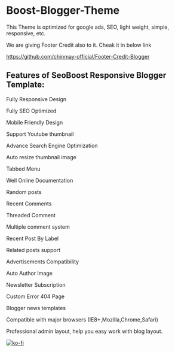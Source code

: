 # Boost-Blogger-Theme
This Theme is optimized for google ads, SEO, light weight, simple, responsive, etc. 

We are giving Footer Credit also to it. Cheak it in below link

https://github.com/chinmay-official/Footer-Credit-Blogger


## Features of SeoBoost Responsive Blogger Template:

 Fully Responsive Design

 Fully SEO Optimized

 Mobile Friendly Design

 Support Youtube thumbnail

 Advance Search Engine Optimization

 Auto resize thumbnail image

 Tabbed Menu


 Well Online Documentation

 Random posts
 
 Recent Comments

 Threaded Comment

 Multiple comment system

 Recent Post By Label

 Related posts support

 Advertisements Compatibility 

 Auto Author Image

 Newsletter Subscription

 Custom Error 404 Page

 Blogger news templates

 Compatible with major browsers (IE8+,Mozilla,Chrome,Safari)

 Professional admin layout, help you easy work with blog layout.


[![ko-fi](https://getsiteglue.com/wp-content/uploads/2018/04/demo-button.png)](https://www.factsprime.com/)

